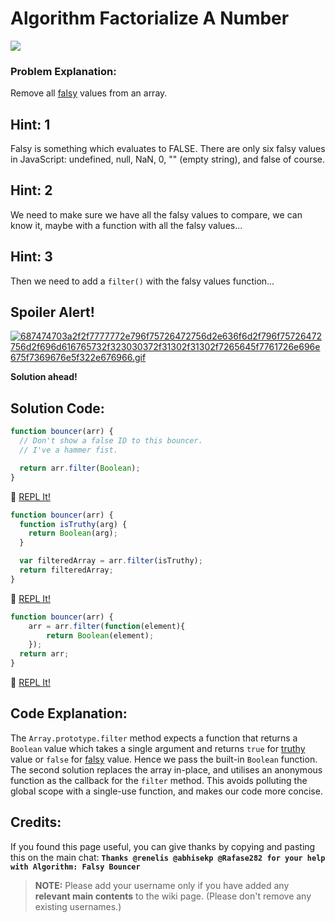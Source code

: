 # Algorithm Factorialize A Number

![](http://i.imgur.com/GluUbAz.jpg)

### Problem Explanation:

Remove all [falsy](JS-Falsy) values from an array.

## Hint: 1

Falsy is something which evaluates to FALSE. There are only six falsy values in JavaScript: undefined, null, NaN, 0, "" (empty string), and false of course.

## Hint: 2

We need to make sure we have all the falsy values to compare, we can know it, maybe with a function with all the falsy values...

## Hint: 3

Then we need to add a `filter()` with the falsy values function...

## Spoiler Alert!

[![687474703a2f2f7777772e796f75726472756d2e636f6d2f796f75726472756d2f696d616765732f323030372f31302f31302f7265645f7761726e696e675f7369676e5f322e676966.gif](https://files.gitter.im/FreeCodeCamp/Wiki/nlOm/thumb/687474703a2f2f7777772e796f75726472756d2e636f6d2f796f75726472756d2f696d616765732f323030372f31302f31302f7265645f7761726e696e675f7369676e5f322e676966.gif)](https://files.gitter.im/FreeCodeCamp/Wiki/nlOm/687474703a2f2f7777772e796f75726472756d2e636f6d2f796f75726472756d2f696d616765732f323030372f31302f31302f7265645f7761726e696e675f7369676e5f322e676966.gif)

**Solution ahead!**

## Solution Code:

```javascript
function bouncer(arr) {
  // Don't show a false ID to this bouncer.
  // I've a hammer fist.

  return arr.filter(Boolean);
}
```

:rocket: [REPL It!](https://repl.it/CLjU/32)

```javascript
function bouncer(arr) {
  function isTruthy(arg) {
    return Boolean(arg);
  }

  var filteredArray = arr.filter(isTruthy);
  return filteredArray;
}
```

:rocket: [REPL It!](https://repl.it/CLjU/33)

```javascript
function bouncer(arr) {
    arr = arr.filter(function(element){
        return Boolean(element);
    });
  return arr;
}
```

:rocket: [REPL It!](https://repl.it/CLjU/34)

## Code Explanation:

The `Array.prototype.filter` method expects a function that returns a `Boolean` value which takes a single argument and returns `true` for [truthy](JS-Truthy) value or `false` for [falsy](JS-Falsy) value. Hence we pass the built-in `Boolean` function. The second solution replaces the array in-place, and utilises an anonymous function as the callback for the `filter` method. This avoids polluting the global scope with a single-use function, and makes our code more concise.

## Credits:

If you found this page useful, you can give thanks by copying and pasting this on the main chat: **`Thanks @renelis @abhisekp @Rafase282 for your help with Algorithm: Falsy Bouncer`**

> **NOTE:** Please add your username only if you have added any **relevant main contents** to the wiki page. (Please don't remove any existing usernames.)
